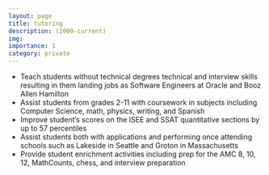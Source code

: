 ```yaml
---
layout: page
title: tutoring
description: (2009-current)
img: 
importance: 1
category: private
---
```


- Teach students without technical degrees technical and interview skills resulting in them landing jobs as Software Engineers at Oracle and Booz Allen Hamilton
- Assist students from grades 2-11 with coursework in subjects including Computer Science, math, physics, writing, and Spanish
- Improve student’s scores on the ISEE and SSAT quantitative sections by up to 57 percentiles
- Assist students both with applications and performing once attending schools such as Lakeside in Seattle and Groton in Massachusetts
- Provide student enrichment activities including prep for the AMC 8, 10, 12, MathCounts, chess, and interview preparation